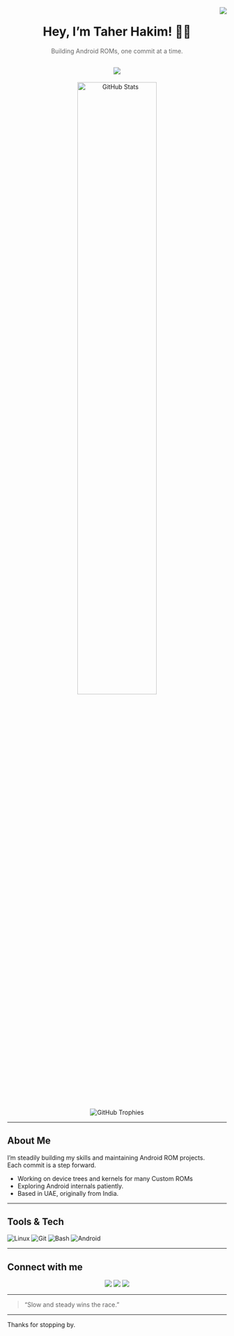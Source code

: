 <!-- Visitor Badge -->
<img align="right" src="https://visitor-badge.laobi.icu/badge?page_id=tmhakim.tmhakim" />

<h1 align="center">Hey, I’m Taher Hakim! 🙋‍♂️</h1>
<p align="center" style="color: #666;">Building Android ROMs, one commit at a time.</p>

<h2 align="center">
  <a href="https://git.io/typing-svg">
    <img src="https://readme-typing-svg.demolab.com?font=Fira+Code&weight=500&size=24&pause=1000&color=555555&background=transparent&center=true&vCenter=true&width=600&lines=Custom+ROM+Maintainer;Always+Learning" />
  </a>
</h2>

<p align="center">
  <img alt="GitHub Stats" src="https://github-readme-stats.vercel.app/api?username=tmhakim&show_icons=true&theme=tokyonight" width="60%" />
</p>

<p align="center">
  <img alt="GitHub Trophies" src="https://github-profile-trophy.vercel.app/?username=tmhakim&theme=tokyonight&no-frame=true&margin-w=7" />
</p>

---

## About Me

I’m steadily building my skills and maintaining Android ROM projects.  
Each commit is a step forward.

- Working on device trees and kernels for many Custom ROMs 
- Exploring Android internals patiently.  
- Based in UAE, originally from India.

---

## Tools & Tech

<p>
  <img alt="Linux" src="https://img.shields.io/badge/Linux-FCC624?style=flat&logo=linux&logoColor=black" />
  <img alt="Git" src="https://img.shields.io/badge/Git-F05032?style=flat&logo=git&logoColor=white" />
  <img alt="Bash" src="https://img.shields.io/badge/Bash-121011?style=flat&logo=gnu-bash" />
  <img alt="Android" src="https://img.shields.io/badge/Android-3DDC84?style=flat&logo=android&logoColor=white" />
</p>

---

## Connect with me

<p align="center">
  <a href="mailto:taherhakim2009@gmail.com" target="_blank"><img src="https://img.shields.io/badge/-Email-D14836?style=for-the-badge&logo=gmail&logoColor=white" /></a>
  <a href="https://t.me/tmhakim" target="_blank"><img src="https://img.shields.io/badge/Telegram-Connect-0088cc?style=for-the-badge&logo=telegram&logoColor=white" /></a>
  <a href="https://github.com/tmhakim" target="_blank"><img src="https://img.shields.io/badge/-GitHub-181717?style=for-the-badge&logo=github&logoColor=white" /></a>
</p>

---

> “Slow and steady wins the race.”

---

Thanks for stopping by.
